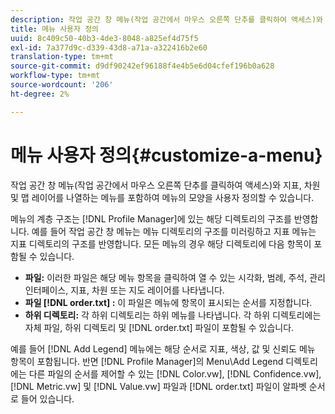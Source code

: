 ```yaml
---
description: 작업 공간 창 메뉴(작업 공간에서 마우스 오른쪽 단추를 클릭하여 액세스)와 지표, 차원 및 맵 레이어를 나열하는 메뉴를 포함하여 메뉴의 모양을 사용자 정의할 수 있습니다.
title: 메뉴 사용자 정의
uuid: 8c409c50-40b3-4de3-8048-a825ef4d75f5
exl-id: 7a377d9c-d339-43d8-a71a-a322416b2e60
translation-type: tm+mt
source-git-commit: d9df90242ef96188f4e4b5e6d04cfef196b0a628
workflow-type: tm+mt
source-wordcount: '206'
ht-degree: 2%

---
```


# 메뉴 사용자 정의{#customize-a-menu}

작업 공간 창 메뉴(작업 공간에서 마우스 오른쪽 단추를 클릭하여 액세스)와 지표, 차원 및 맵 레이어를 나열하는 메뉴를 포함하여 메뉴의 모양을 사용자 정의할 수 있습니다.

메뉴의 계층 구조는 [!DNL Profile Manager]에 있는 해당 디렉토리의 구조를 반영합니다. 예를 들어 작업 공간 창 메뉴는 메뉴 디렉토리의 구조를 미러링하고 지표 메뉴는 지표 디렉토리의 구조를 반영합니다. 모든 메뉴의 경우 해당 디렉토리에 다음 항목이 포함될 수 있습니다.

* **파일:** 이러한 파일은 해당 메뉴 항목을 클릭하여 열 수 있는 시각화, 범례, 주석, 관리 인터페이스, 지표, 차원 또는 지도 레이어를 나타냅니다.
* **파일  [!DNL order.txt] :** 이 파일은 메뉴에 항목이 표시되는 순서를 지정합니다.
* **하위 디렉토리:** 각 하위 디렉토리는 하위 메뉴를 나타냅니다. 각 하위 디렉토리에는 자체 파일, 하위 디렉토리 및 [!DNL order.txt] 파일이 포함될 수 있습니다.

예를 들어 [!DNL Add Legend] 메뉴에는 해당 순서로 지표, 색상, 값 및 신뢰도 메뉴 항목이 포함됩니다. 반면 [!DNL Profile Manager]의 Menu\Add Legend 디렉토리에는 다른 파일의 순서를 제어할 수 있는 [!DNL Color.vw], [!DNL Confidence.vw], [!DNL Metric.vw] 및 [!DNL Value.vw] 파일과 [!DNL order.txt] 파일이 알파벳 순서로 들어 있습니다.
